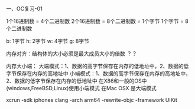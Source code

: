 一、OC复习-01

1个16进制数 = 4个二进制数
2个16进制数 = 8个二进制数 = 1个字节
1个字节 = 8个二进制数

b: 1字节
h: 2字节
w: 4字节
g: 8字节

内存对齐：结构体的大小必须是最大成员大小的倍数 ？？

内存大小端：
大端模式：1、数据的高字节保存在内存的低地址中，2、数据的低字节保存在内存的高地址中
小端模式：1、数据的高字节保存在内存的高地址中，2、数据的低字节保存在内存的低地址中
在X86和一般的OS中(windows,FreeBSD,Linux)使用小端模式
在Mac OSX 是大端模式


xcrun -sdk iphones clang -arch arm64 -rewrite-objc -framework UIKit
